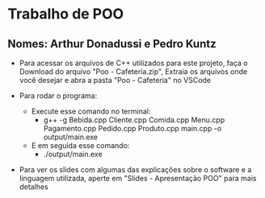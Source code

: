 # Trabalho de POO
## Nomes: Arthur Donadussi e Pedro Kuntz

- Para acessar os arquivos de C++ utilizados para este projeto, faça o Download do arquivo "Poo - Cafeteria.zip", Extraia os arquivos onde você desejar e abra a pasta "Poo - Cafeteria" no VSCode

- Para rodar o programa:
    - Execute esse comando no terminal: 
        - g++ -g Bebida.cpp Cliente.cpp Comida.cpp Menu.cpp Pagamento.cpp Pedido.cpp Produto.cpp main.cpp -o output/main.exe
    - E em seguida esse comando:
        - ./output/main.exe

- Para ver os slides com algumas das explicações sobre o software e a linguagem utilizada, aperte em "Slides - Apresentação POO" para mais detalhes
